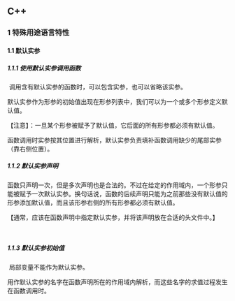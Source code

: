 ## C++

### 1 特殊用途语言特性

#### 1.1 默认实参

##### 1.1.1 使用默认实参调用函数		

​		调用含有默认实参的函数时，可以包含实参，也可以省略该实参。

​		默认实参作为形参的初始值出现在形参列表中，我们可以为一个或多个形参定义默认值。

​		【注意】：一旦某个形参被赋予了默认值，它后面的所有形参都必须有默认值。



​		函数调用时实参按其位置进行解析，默认实参负责填补函数调用缺少的尾部实参（靠右侧位置）。



##### 1.1.2 默认实参声明

​		函数只声明一次，但是多次声明也是合法的。不过在给定的作用域内，一个形参只能被赋予一次默认实参。换句话说，函数的后续声明只能为之前那些没有默认值的形参添加默认值，而且该形参右侧的所有形参都必须有默认值。

​		【通常，应该在函数声明中指定默认实参，并将该声明放在合适的头文件中。】

​		

##### 1.1.3 默认实参初始值

​		局部变量不能作为默认实参。

​		用作默认实参的名字在函数声明所在的作用域内解析，而这些名字的求值过程发生在函数调用时。